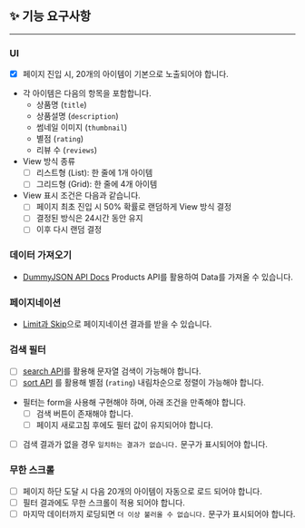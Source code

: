 ## ✨ 기능 요구사항

---

### UI

- [x] 페이지 진입 시, 20개의 아이템이 기본으로 노출되어야 합니다.
- 각 아이템은 다음의 항목을 포함합니다.
  - 상품명 (`title`)
  - 상품설명 (`description`)
  - 썸네일 이미지 (`thumbnail`)
  - 별점 (`rating`)
  - 리뷰 수 (`reviews`)
- View 방식 종류
  - [ ] 리스트형 (List): 한 줄에 1개 아이템
  - [ ] 그리드형 (Grid): 한 줄에 4개 아이템
- View 표시 조건은 다음과 같습니다.
  - [ ] 페이지 최초 진입 시 50% 확률로 랜덤하게 View 방식 결정
  - [ ] 결정된 방식은 24시간 동안 유지
  - [ ] 이후 다시 랜덤 결정

### 데이터 가져오기

- [DummyJSON API Docs](https://dummyjson.com/docs/products#products-all) Products API를 활용하여 Data를 가져올 수 있습니다.

### 페이지네이션

- [Limit과 Skip](https://dummyjson.com/docs/products#products-limit_skip)으로 페이지네이션 결과를 받을 수 있습니다.

### 검색 필터

- [ ] [search API](https://dummyjson.com/docs/products#products-search)를 활용해 문자열 검색이 가능해야 합니다.
- [ ] [sort API](https://dummyjson.com/docs/products#products-sort) 를 활용해 별점 (`rating`) 내림차순으로 정렬이 가능해야 합니다.
- 필터는 form을 사용해 구현해야 하며, 아래 조건을 만족해야 합니다.
  - [ ] 검색 버튼이 존재해야 합니다.
  - [ ] 페이지 새로고침 후에도 필터 값이 유지되어야 합니다.
- [ ] 검색 결과가 없을 경우 `일치하는 결과가 없습니다.` 문구가 표시되어야 합니다.

### 무한 스크롤

- [ ] 페이지 하단 도달 시 다음 20개의 아이템이 자동으로 로드 되어야 합니다.
- [ ] 필터 결과에도 무한 스크롤이 적용 되어야 합니다.
- [ ] 마지막 데이터까지 로딩되면 `더 이상 불러올 수 없습니다.` 문구가 표시되어야 합니다.
